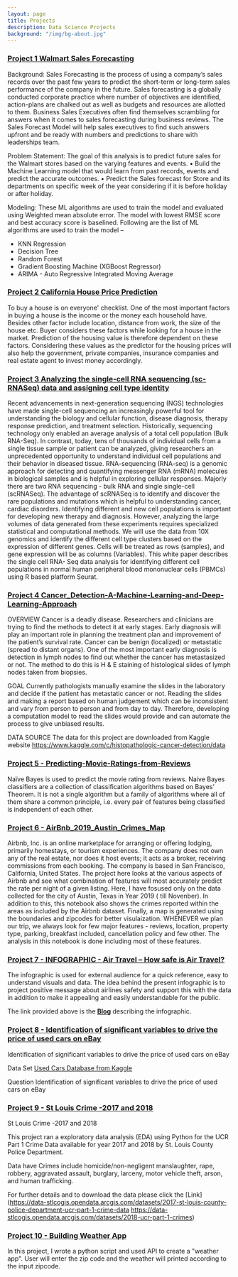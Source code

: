 ```yaml
---
layout: page
title: Projects
description: Data Science Projects
background: "/img/bg-about.jpg"
---
```


### [Project 1 Walmart Sales Forecasting](https://github.com/nitinmahajan20/Walmart_Sales_Forecasting)

Background:
Sales Forecasting is the process of using a company’s sales records over the past few years to predict the short-term or long-term sales performance of the company in the future. Sales forecasting is a globally conducted corporate practice where number of objectives are identified, action-plans are chalked out as well as budgets and resources are allotted to them. Business Sales Executives often find themselves scrambling for answers when it comes to sales forecasting during business reviews. The Sales Forecast Model will help sales executives to find such answers upfront and be ready with numbers and predictions to share with leaderships team.

Problem Statement:
The goal of this analysis is to predict future sales for the Walmart stores based on the varying features and events.
• Build the Machine Learning model that would learn from past records, events and predict the accurate outcomes.
• Predict the Sales forecast for Store and its departments on specific week of the year considering if it is before holiday or after holiday.

Modeling:
These ML algorithms are used to train the model and evaluated using Weighted mean absolute error. The model with lowest RMSE score and best accuracy score is baselined. Following are the list of ML algorithms are used to train the model –

- KNN Regression
- Decision Tree
- Random Forest
- Gradient Boosting Machine (XGBoost Regressor)
- ARIMA - Auto Regressive Integrated Moving Average

### [Project 2 California House Price Prediction](https://github.com/nitinmahajan20/California-House-Price-)

To buy a house is on everyone' checklist. One of the most important factors in buying a house is the income or the money each household have. Besides other factor include location, distance from work, the size of the house etc. Buyer considers these factors while looking for a house in the market. Prediction of the housing value is therefore dependent on these factors. Considering these values as the predictor for the housing prices will also help the government, private companies, insurance companies and real estate agent to invest money accordingly.

### [Project 3 Analyzing the single-cell RNA sequencing (sc-RNASeq) data and assigning cell type identity](https://github.com/nitinmahajan20/scRNA)

Recent advancements in next-generation sequencing (NGS) technologies have made single-cell sequencing an increasingly powerful tool for understanding the biology and cellular function, disease diagnosis, therapy response prediction, and treatment selection. Historically, sequencing technology only enabled an average analysis of a total cell population (Bulk RNA-Seq). In contrast, today, tens of thousands of individual cells from a single tissue sample or patient can be analyzed, giving researchers an unprecedented opportunity to understand individual cell populations and their behavior in diseased tissue. RNA-sequencing (RNA-seq) is a genomic approach for detecting and quantifying messenger RNA (mRNA) molecules in biological samples and is helpful in exploring cellular responses. Majorly there are two RNA sequencing - bulk RNA and single single-cell (scRNASeq). The advantage of scRNASeq is to identify and discover the rare populations and mutations which is helpful to understanding cancer, cardiac disorders. Identifying different and new cell populations is important for developing new therapy and diagnosis. However, analyzing the large volumes of data generated from these experiments requires specialized statistical and computational methods. We will use the data from 10X genomics and identify the different cell type clusters based on the expression of different genes. Cells will be treated as rows (samples), and gene expression will be as columns (Variables). This white paper describes the single cell RNA- Seq data analysis for identifying different cell populations in normal human peripheral blood mononuclear cells (PBMCs) using R based platform Seurat.

### [Project 4 Cancer_Detection-A-Machine-Learning-and-Deep-Learning-Approach](https://github.com/nitinmahajan20/Cancer_Detection-A-Machine-Learning-and-Deep-Learning-Approach)

OVERVIEW
Cancer is a deadly disease. Researchers and clinicians are trying to find the methods to detect it at early stages. Early diagnosis will play an important role in planning the treatment plan and improvement of the patient’s survival rate. Cancer can be benign (localized) or metastatic (spread to distant organs). One of the most important early diagnosis is detection in lymph nodes to find out whether the cancer has metastasized or not. The method to do this is H & E staining of histological slides of lymph nodes taken from biopsies.

GOAL
Currently pathologists manually examine the slides in the laboratory and decide if the patient has metastatic cancer or not. Reading the slides and making a report based on human judgement which can be inconsistent and vary from person to person and from day to day. Therefore, developing a computation model to read the slides would provide and can automate the process to give unbiased results.

DATA SOURCE
The data for this project are downloaded from Kaggle website
https://www.kaggle.com/c/histopathologic-cancer-detection/data

### [Project 5 - Predicting-Movie-Ratings-from-Reviews](https://github.com/nitinmahajan20/Predicting-Movie-Ratings-from-Reviews-Using-Naive-Bayes)

Naïve Bayes is used to predict the movie rating from reviews. Naive Bayes classifiers are a collection of classification algorithms based on Bayes’ Theorem. It is not a single algorithm but a family of algorithms where all of them share a common principle, i.e. every pair of features being classified is independent of each other.

### [Project 6 - AirBnb_2019_Austin_Crimes_Map](https://github.com/nitinmahajan20/Austin_AirBnb_Crime_Data_2019)

Airbnb, Inc. is an online marketplace for arranging or offering lodging, primarily homestays, or tourism experiences. The company does not own any of the real estate, nor does it host events; it acts as a broker, receiving commissions from each booking. The company is based in San Francisco, California, United States. The project here looks at the various aspects of Airbnb and see what combination of features will most accurately predict the rate per night of a given listing. Here, I have fosused only on the data collected for the city of Austin, Texas in Year 2019 ( till Novenber). In addition to this, this notebook also shows the crimes reported within the areas as included by the Airbnb dataset. Finally, a map is generated using the boundaries and zipcodes for better visulaization. WHENEVER we plan our trip, we always look for few major features - reviews, location, property type, parking, breakfast included, cancellation policy and few other. The analysis in this notebook is done including most of these features.

### [Project 7 - INFOGRAPHIC - Air Travel – How safe is Air Travel?](https://dsc640mahajan.blogspot.com/2022/05/is-air-travel-safe-data-never-lies.html)

The infographic is used for external audience for a quick reference, easy to understand visuals and data. The idea behind the present infographic is to project positive message about airlines safety and support this with the data in addition to make it appealing and easily understandable for the public.

The link provided above is the [**Blog**](https://dsc640mahajan.blogspot.com/2022/05/is-air-travel-safe-data-never-lies.html) describing the infographic.

### [Project 8 - Identification of significant variables to drive the price of used cars on eBay](https://github.com/nitinmahajan20/eBay---Used-Car-Project)

Identification of significant variables to drive the price of used cars on eBay

Data Set
[Used Cars Database from Kaggle](https://www.kaggle.com/piumiu/used-cars-database-50000-data-points)

Question
Identification of significant variables to drive the price of used cars on eBay

### [Project 9 - St Louis Crime -2017 and 2018](https://github.com/nitinmahajan20/St-Louis-Crime--2017-and-2018)

St Louis Crime -2017 and 2018

This project ran a exploratory data analysis (EDA) using Python for the UCR Part 1 Crime Data available for year 2017 and 2018 by St. Louis County Police Department.

Data have Crimes include homicide/non-negligent manslaughter, rape, robbery, aggravated assault, burglary, larceny, motor vehicle theft, arson, and human trafficking.

For further details and to download the data please click the [Link](https://data-stlcogis.opendata.arcgis.com/datasets/2017-st-louis-county-police-department-ucr-part-1-crime-data https://data-stlcogis.opendata.arcgis.com/datasets/2018-ucr-part-1-crimes)

### [Project 10 - Building Weather App](https://github.com/nitinmahajan20/Weather_App_Python)

In this project, I wrote a python script and used API to create a "weather app". User will enter the zip code and the weather will printed according to the input zipcode.
